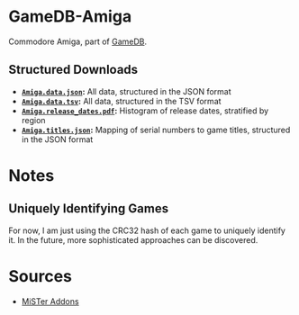 # GameDB-Amiga
Commodore Amiga, part of [GameDB](https://github.com/niemasd/GameDB).

## Structured Downloads
* **[`Amiga.data.json`](https://github.com/niemasd/GameDB-NES/releases/latest/download/Amiga.data.json):** All data, structured in the JSON format
* **[`Amiga.data.tsv`](https://github.com/niemasd/GameDB-NES/releases/latest/download/Amiga.data.tsv):** All data, structured in the TSV format
* **[`Amiga.release_dates.pdf`](https://github.com/niemasd/GameDB-NES/releases/latest/download/Amiga.release_dates.pdf):** Histogram of release dates, stratified by region
* **[`Amiga.titles.json`](https://github.com/niemasd/GameDB-NES/releases/latest/download/Amiga.titles.json):** Mapping of serial numbers to game titles, structured in the JSON format

# Notes

## Uniquely Identifying Games

For now, I am just using the CRC32 hash of each game to uniquely identify it. In the future, more sophisticated approaches can be discovered.

# Sources

* [MiSTer Addons](https://misteraddons.com/)
